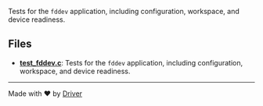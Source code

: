 <!--------------------------------------------------------------------------------->
<!-- IMPORTANT: This file is auto-generated by Driver (https://driver.ai). -------->
<!-- Manual edits may be overwritten on future commits. --------------------------->
<!--------------------------------------------------------------------------------->

Tests for the `fddev` application, including configuration, workspace, and device readiness.


## Files
- **[test_fddev.c](test_fddev.c.md)**: Tests for the `fddev` application, including configuration, workspace, and device readiness.

---
Made with ❤️ by [Driver](https://www.driver.ai/)
